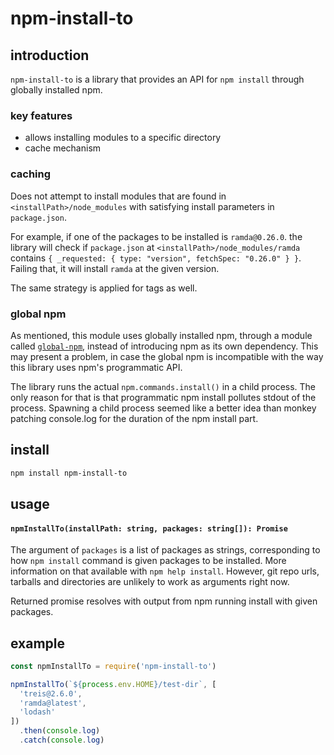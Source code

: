 # npm-install-to

## introduction

`npm-install-to` is a library that provides an API for `npm install` through
globally installed npm.

### key features

- allows installing modules to a specific directory
- cache mechanism

### caching

Does not attempt to install modules that are found in
`<installPath>/node_modules` with satisfying install parameters in
`package.json`.

For example, if one of the packages to be installed is `ramda@0.26.0`. the
library will check if `package.json` at `<installPath>/node_modules/ramda`
contains `{ _requested: { type: "version", fetchSpec: "0.26.0" } }`. Failing
that, it will install `ramda` at the given version.

The same strategy is applied for tags as well.

### global npm

As mentioned, this module uses globally installed npm, through a module called
[`global-npm`](https://github.com/dracupid/global-npm), instead of introducing
npm as its own dependency. This may present a problem, in case the global npm is
incompatible with the way this library uses npm's programmatic API.

The library runs the actual `npm.commands.install()` in a child process. The
only reason for that is that programmatic npm install pollutes stdout of the
process. Spawning a child process seemed like a better idea than monkey patching
console.log for the duration of the npm install part.

## install

```sh
npm install npm-install-to
```

## usage

#### `npmInstallTo(installPath: string, packages: string[]): Promise`

The argument of `packages` is a list of packages as strings, corresponding to
how `npm install` command is given packages to be installed. More information on
that available with `npm help install`. However, git repo urls, tarballs and
directories are unlikely to work as arguments right now.

Returned promise resolves with output from npm running install with given
packages.

## example

```js
const npmInstallTo = require('npm-install-to')

npmInstallTo(`${process.env.HOME}/test-dir`, [
  'treis@2.6.0',
  'ramda@latest',
  'lodash'
])
  .then(console.log)
  .catch(console.log)
```
